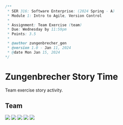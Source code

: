 ```java
/**
 * SER 316: Software Enterprise: (2024 Spring - A)
 * Module 1: Intro to Agile, Version Control
 * 
 * Assignment: Team Exercise (team)
 * Due: Wednesday by 11:59pm
 * Points: 3.5
 * 
 * @author zungenbrecher_gen
 * @version 1.0 - Jan 11, 2024
 * @date Mon Jan 15, 2024
*/
```

# Zungenbrecher Story Time
Team exercise story activity.

## Team

[![](https://img.shields.io/badge/eakopov-39d353?style=for-the-badge)](https://github.com/eakopov)
[![](https://img.shields.io/badge/Jheathc1-1D9BF0?style=for-the-badge)](https://github.com/Jheathc1)
[![](https://img.shields.io/badge/scortezb-0033FF?style=for-the-badge)](https://github.com/scortezb)
[![](https://img.shields.io/badge/astoughtasu-blueviolet?style=for-the-badge)](https://github.com/astought-asu)
[![](https://img.shields.io/badge/fabianzelaya-fe2c55?style=for-the-badge)](https://github.com/fabianzelaya)
<!--NULL-->
